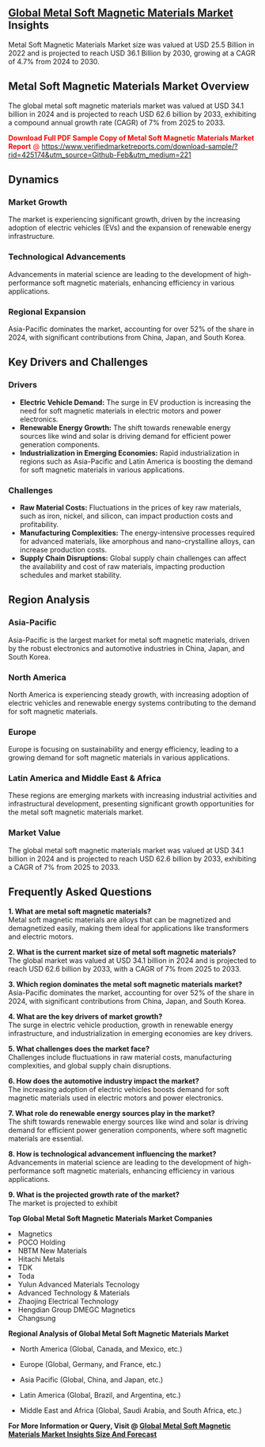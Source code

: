 <h2><a href="https://www.verifiedmarketreports.com/download-sample/?rid=425174&amp;utm_source=Github&amp;utm_medium=221" target="_blank">Global Metal Soft Magnetic Materials Market</a> Insights</h2><p>Metal Soft Magnetic Materials Market size was valued at USD 25.5 Billion in 2022 and is projected to reach USD 36.1 Billion by 2030, growing at a CAGR of 4.7% from 2024 to 2030.</p><p> <h2>Metal Soft Magnetic Materials Market Overview</h2> <p>The global metal soft magnetic materials market was valued at USD 34.1 billion in 2024 and is projected to reach USD 62.6 billion by 2033, exhibiting a compound annual growth rate (CAGR) of 7% from 2025 to 2033. </p> <p><p><span class=""><span style="color: #ff0000;"><strong>Download Full PDF Sample Copy of Metal Soft Magnetic Materials Market Report</strong> @ </span><a href="https://www.verifiedmarketreports.com/download-sample/?rid=425174&amp;utm_source=Github-Feb&amp;utm_medium=221" target="_blank">https://www.verifiedmarketreports.com/download-sample/?rid=425174&amp;utm_source=Github-Feb&amp;utm_medium=221</a></span></p></p> <h2>Dynamics</h2> <h3>Market Growth</h3> <p>The market is experiencing significant growth, driven by the increasing adoption of electric vehicles (EVs) and the expansion of renewable energy infrastructure. </p> <h3>Technological Advancements</h3> <p>Advancements in material science are leading to the development of high-performance soft magnetic materials, enhancing efficiency in various applications. </p> <h3>Regional Expansion</h3> <p>Asia-Pacific dominates the market, accounting for over 52% of the share in 2024, with significant contributions from China, Japan, and South Korea. </p> <h2>Key Drivers and Challenges</h2> <h3>Drivers</h3> <ul> <li><strong>Electric Vehicle Demand:</strong> The surge in EV production is increasing the need for soft magnetic materials in electric motors and power electronics. </li> <li><strong>Renewable Energy Growth:</strong> The shift towards renewable energy sources like wind and solar is driving demand for efficient power generation components. </li> <li><strong>Industrialization in Emerging Economies:</strong> Rapid industrialization in regions such as Asia-Pacific and Latin America is boosting the demand for soft magnetic materials in various applications. </li> </ul> <h3>Challenges</h3> <ul> <li><strong>Raw Material Costs:</strong> Fluctuations in the prices of key raw materials, such as iron, nickel, and silicon, can impact production costs and profitability. </li> <li><strong>Manufacturing Complexities:</strong> The energy-intensive processes required for advanced materials, like amorphous and nano-crystalline alloys, can increase production costs. </li> <li><strong>Supply Chain Disruptions:</strong> Global supply chain challenges can affect the availability and cost of raw materials, impacting production schedules and market stability. </li> </ul> <h2>Region Analysis</h2> <h3>Asia-Pacific</h3> <p>Asia-Pacific is the largest market for metal soft magnetic materials, driven by the robust electronics and automotive industries in China, Japan, and South Korea. </p> <h3>North America</h3> <p>North America is experiencing steady growth, with increasing adoption of electric vehicles and renewable energy systems contributing to the demand for soft magnetic materials. </p> <h3>Europe</h3> <p>Europe is focusing on sustainability and energy efficiency, leading to a growing demand for soft magnetic materials in various applications. </p> <h3>Latin America and Middle East & Africa</h3> <p>These regions are emerging markets with increasing industrial activities and infrastructural development, presenting significant growth opportunities for the metal soft magnetic materials market. </p> <h3>Market Value</h3> <p>The global metal soft magnetic materials market was valued at USD 34.1 billion in 2024 and is projected to reach USD 62.6 billion by 2033, exhibiting a CAGR of 7% from 2025 to 2033. </p> <h2>Frequently Asked Questions</h2> <p><strong>1. What are metal soft magnetic materials?</strong><br> Metal soft magnetic materials are alloys that can be magnetized and demagnetized easily, making them ideal for applications like transformers and electric motors.</p> <p><strong>2. What is the current market size of metal soft magnetic materials?</strong><br> The global market was valued at USD 34.1 billion in 2024 and is projected to reach USD 62.6 billion by 2033, with a CAGR of 7% from 2025 to 2033. </p> <p><strong>3. Which region dominates the metal soft magnetic materials market?</strong><br> Asia-Pacific dominates the market, accounting for over 52% of the share in 2024, with significant contributions from China, Japan, and South Korea. </p> <p><strong>4. What are the key drivers of market growth?</strong><br> The surge in electric vehicle production, growth in renewable energy infrastructure, and industrialization in emerging economies are key drivers. </p> <p><strong>5. What challenges does the market face?</strong><br> Challenges include fluctuations in raw material costs, manufacturing complexities, and global supply chain disruptions. </p> <p><strong>6. How does the automotive industry impact the market?</strong><br> The increasing adoption of electric vehicles boosts demand for soft magnetic materials used in electric motors and power electronics. </p> <p><strong>7. What role do renewable energy sources play in the market?</strong><br> The shift towards renewable energy sources like wind and solar is driving demand for efficient power generation components, where soft magnetic materials are essential. </p> <p><strong>8. How is technological advancement influencing the market?</strong><br> Advancements in material science are leading to the development of high-performance soft magnetic materials, enhancing efficiency in various applications. </p> <p><strong>9. What is the projected growth rate of the market?</strong><br> The market is projected to exhibit</p><p><strong>Top Global Metal Soft Magnetic Materials Market Companies</strong></p><div data-test-id=""><p><li>Magnetics</li><li> POCO Holding</li><li> NBTM New Materials</li><li> Hitachi Metals</li><li> TDK</li><li> Toda</li><li> Yulun Advanced Materials Tecnology</li><li> Advanced Technology & Materials</li><li> Zhaojing Electrical Technology</li><li> Hengdian Group DMEGC Magnetics</li><li> Changsung</li></p><div><strong>Regional Analysis of&nbsp;Global Metal Soft Magnetic Materials Market</strong></div><ul><li dir="ltr"><p dir="ltr">North America&nbsp;(Global, Canada, and Mexico, etc.)</p></li><li dir="ltr"><p dir="ltr">Europe (Global, Germany, and France, etc.)</p></li><li dir="ltr"><p dir="ltr">Asia Pacific&nbsp;(Global, China, and Japan, etc.)</p></li><li dir="ltr"><p dir="ltr">Latin America&nbsp;(Global, Brazil, and Argentina, etc.)</p></li><li dir="ltr">Middle East and Africa&nbsp;(Global, Saudi Arabia, and South Africa, etc.)</li></ul><p><strong>For More Information or Query, Visit @&nbsp;</strong><strong><a href="https://www.verifiedmarketreports.com/product/metal-soft-magnetic-materials-market/?utm_source=Github&amp;utm_medium=221" target="_blank">Global Metal Soft Magnetic Materials Market Insights Size And Forecast</a></strong></p></div>

